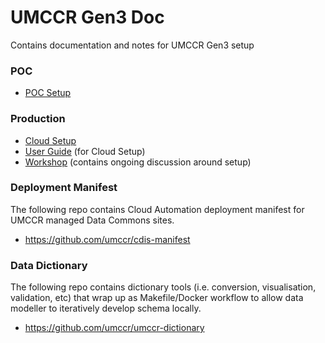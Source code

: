 # UMCCR Gen3 Doc

Contains documentation and notes for UMCCR Gen3 setup

### POC

- [POC Setup](poc)


### Production

- [Cloud Setup](cloud)
- [User Guide](user-guide) (for Cloud Setup)
- [Workshop](workshop) (contains ongoing discussion around setup)

### Deployment Manifest

The following repo contains Cloud Automation deployment manifest for UMCCR managed Data Commons sites.

- https://github.com/umccr/cdis-manifest

### Data Dictionary

The following repo contains dictionary tools (i.e. conversion, visualisation, validation, etc) that wrap up as Makefile/Docker workflow to allow data modeller to iteratively develop schema locally.

- https://github.com/umccr/umccr-dictionary
